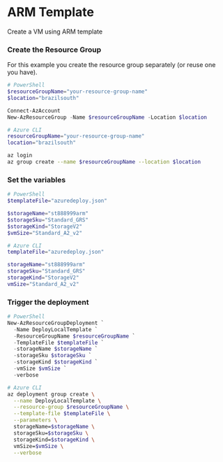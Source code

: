 # ARM Template

Create a VM using ARM template

### Create the Resource Group

For this example you create the resource group separately (or reuse one you have).

```ps1
# PowerShell
$resourceGroupName="your-resource-group-name"
$location="brazilsouth"

Connect-AzAccount
New-AzResourceGroup -Name $resourceGroupName -Location $location
```

```bash
# Azure CLI
resourceGroupName="your-resource-group-name"
location="brazilsouth"

az login
az group create --name $resourceGroupName --location $location
```
### Set the variables

```ps1
# PowerShell
$templateFile="azuredeploy.json"

$storageName="st888999arm"
$storageSku="Standard_GRS"
$storageKind="StorageV2"
$vmSize="Standard_A2_v2"
```

```bash
# Azure CLI
templateFile="azuredeploy.json"

storageName="st888999arm"
storageSku="Standard_GRS"
storageKind="StorageV2"
vmSize="Standard_A2_v2"
```

### Trigger the deployment

```ps1
# PowerShell
New-AzResourceGroupDeployment `
  -Name DeployLocalTemplate `
  -ResourceGroupName $resourceGroupName `
  -TemplateFile $templateFile `
  -storageName $storageName `
  -storageSku $storageSku `
  -storageKind $storageKind `
  -vmSize $vmSize `
  -verbose
```

```bash
# Azure CLI
az deployment group create \
  --name DeployLocalTemplate \
  --resource-group $resourceGroupName \
  --template-file $templateFile \
  --parameters \
  storageName=$storageName \
  storageSku=$storageSku \
  storageKind=$storageKind \
  vmSize=$vmSize \
  --verbose
```